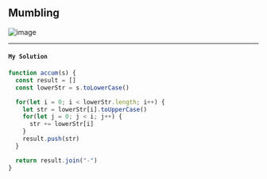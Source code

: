 ## Mumbling

![image](https://user-images.githubusercontent.com/99033220/173295074-1a6ee472-095f-4708-917f-7b2954cafb44.png)

---
#### `My Solution`
```JavaScript
function accum(s) {
  const result = []
  const lowerStr = s.toLowerCase()

  for(let i = 0; i < lowerStr.length; i++) {
    let str = lowerStr[i].toUpperCase()
    for(let j = 0; j < i; j++) {
      str += lowerStr[i]
    }
    result.push(str)
  }

  return result.join("-")
}
```
